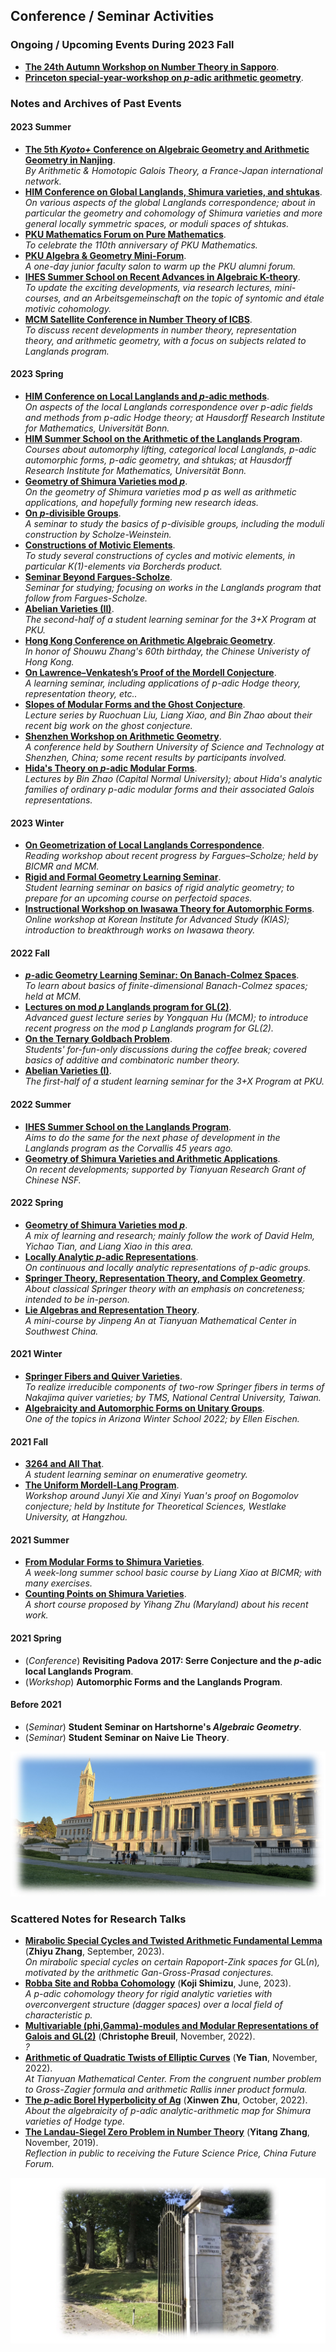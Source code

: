 ## Conference / Seminar Activities

### Ongoing / Upcoming Events During 2023 Fall

- [**The 24th Autumn Workshop on Number Theory in Sapporo**]().
- [**Princeton special-year-workshop on _p_-adic arithmetic geometry**]().


### Notes and Archives of Past Events

#### 2023 Summer
- [**The 5th _Kyoto+_ Conference on Algebraic Geometry and Arithmetic Geometry in Nanjing**](./Nanjing23/Nanjing23.md). <br/>
  _By Arithmetic & Homotopic Galois Theory, a France-Japan international network._
- [**HIM Conference on Global Langlands, Shimura varieties, and shtukas**](). <br/>
  _On various aspects of the global Langlands correspondence; about in particular the geometry and cohomology of Shimura varieties and more general locally symmetric spaces, or moduli spaces of shtukas._
- [**PKU Mathematics Forum on Pure Mathematics**](./PKUforum/PKUforum.md). <br/>
  _To celebrate the 110th anniversary of PKU Mathematics._
- [**PKU Algebra & Geometry Mini-Forum**](./miniforum2023/miniforum2023.md). <br/>
  _A one-day junior faculty salon to warm up the PKU alumni forum._
- [**IHES Summer School on Recent Advances in Algebraic K-theory**](./IHES23/IHES23.md). <br/>
  _To update the exciting developments, via research lectures, mini-courses, and an Arbeitsgemeinschaft on the topic of syntomic and étale motivic cohomology._
- [**MCM Satellite Conference in Number Theory of ICBS**](./Satellite23/Satellite23.md). <br/>
  _To discuss recent developments in number theory, representation theory, and arithmetic geometry, with a focus on subjects related to Langlands program._

#### 2023 Spring

- [**HIM Conference on Local Langlands and _p_-adic methods**](./HIM23june/HIM23june.md). <br/>
  _On aspects of the local Langlands correspondence over p-adic fields and methods from p-adic Hodge theory; at Hausdorff Research Institute for Mathematics, Universität Bonn._
- [**HIM Summer School on the Arithmetic of the Langlands Program**](). <br/>
  _Courses about automorphy lifting, categorical local Langlands, p-adic automorphic forms, p-adic geometry, and shtukas; at Hausdorff Research Institute for Mathematics, Universität Bonn._
- [**Geometry of Shimura Varieties mod _p_**](./geomShv23/geomShv23.md). <br/>
  _On the geometry of Shimura varieties mod p as well as arithmetic applications, and hopefully forming new research ideas._
- [**On _p_-divisible Groups**](./pdiv23/pdiv23.md). <br/>
  _A seminar to study the basics of p-divisible groups, including the moduli construction by Scholze-Weinstein._ 
- [**Constructions of Motivic Elements**](./motivic23/motivic23.md). <br/>
  _To study several constructions of cycles and motivic elements, in particular K(1)-elements via Borcherds product._
- [**Seminar Beyond Fargues-Scholze**](./FS23/FS23.md). <br/>
  _Seminar for studying; focusing on works in the Langlands program that follow from Fargues-Scholze._
- [**Abelian Varieties (II)**](./AV2/AV2.md). <br/>
 _The second-half of a student learning seminar for the 3+X Program at PKU._
- [**Hong Kong Conference on Arithmetic Algebraic Geometry**](./CUHK23/CUHK23.md). <br/>
 _In honor of Shouwu Zhang's 60th birthday, the Chinese Univeristy of Hong Kong._
- [**On Lawrence–Venkatesh’s Proof of the Mordell Conjecture**](./LV23/LV23.md). <br/>
 _A learning seminar, including applications of p-adic Hodge theory, representation theory, etc.._
- [**Slopes of Modular Forms and the Ghost Conjecture**](./ghost/ghost.md). <br/>
 _Lecture series by Ruochuan Liu, Liang Xiao, and Bin Zhao about their recent big work on the ghost conjecture._
- [**Shenzhen Workshop on Arithmetic Geometry**](./SUSTech2023/SUSTech2023.md). <br/>
 _A conference held by Southern University of Science and Technology at Shenzhen, China; some recent results by participants involved._
- [**Hida's Theory on _p_-adic Modular Forms**](./Hida23/Hida23.md). <br/>
 _Lectures by Bin Zhao (Capital Normal University); about Hida's analytic families of ordinary p-adic modular forms and their associated Galois representations._

#### 2023 Winter

- [**On Geometrization of Local Langlands Correspondence**](./geometrization/geometrization.md). <br/>
 _Reading workshop about recent progress by Fargues–Scholze; held by BICMR and MCM._
- [**Rigid and Formal Geometry Learning Seminar**](./rigid/rigid.md). <br/>
 _Student learning seminar on basics of rigid analytic geometry; to prepare for an upcoming course on perfectoid spaces._
- [**Instructional Workshop on Iwasawa Theory for Automorphic Forms**](./Iwasawa2022/Iwasawa2022.md). <br/>
 _Online workshop at Korean Institute for Advanced Study (KIAS); introduction to breakthrough works on Iwasawa theory._

#### 2022 Fall

- [**_p_-adic Geometry Learning Seminar: On Banach-Colmez Spaces**](./padicBC/padicBC.md). <br/>
 _To learn about basics of finite-dimensional Banach-Colmez spaces; held at MCM._
- [**Lectures on mod _p_ Langlands program for GL(2)**](./ModpLL2022/ModpLL2022.md). <br/>
 _Advanced guest lecture series by Yongquan Hu (MCM); to introduce recent progress on the mod p Langlands program for GL(2)._
- [**On the Ternary Goldbach Problem**](./Goldbach/Goldbach.md). <br/>
 _Students' for-fun-only discussions during the coffee break; covered basics of additive and combinatoric number theory._
- [**Abelian Varieties (I)**](./AV/AV.md). <br/>
 _The first-half of a student learning seminar for the 3+X Program at PKU._


#### 2022 Summer

- [**IHES Summer School on the Langlands Program**](./IHES22/IHES22.md). <br/>
 _Aims to do the same for the next phase of development in the Langlands program as the Corvallis 45 years ago._
- [**Geometry of Shimura Varieties and Arithmetic Applications**](https://bicmr.pku.edu.cn/content/show/17-2759.html). <br/>
 _On recent developments; supported by Tianyuan Research Grant of Chinese NSF._



#### 2022 Spring

- [**Geometry of Shimura Varieties mod _p_**](./modpShv/modpShv.md). <br/>
 _A mix of learning and research; mainly follow the work of David Helm, Yichao Tian, and Liang Xiao in this area._
- [**Locally Analytic _p_-adic Representations**](./locanRep/locanRep.md). <br/>
 _On continuous and locally analytic representations of p-adic groups._
- [**Springer Theory, Representation Theory, and Complex Geometry**](./Springer/2022spring.md). <br/>
 _About classical Springer theory with an emphasis on concreteness; intended to be in-person._
- [**Lie Algebras and Representation Theory**](./genlie/lie2022.md). <br/>
 _A mini-course by Jinpeng An at Tianyuan Mathematical Center in Southwest China._

#### 2021 Winter
- [**Springer Fibers and Quiver Varieties**](./Springer/TMS-Springer.md). <br/>
 _To realize irreducible components of two-row Springer fibers in terms of Nakajima quiver varieties; by TMS, National Central University, Taiwan._
- [**Algebraicity and Automorphic Forms on Unitary Groups**](https://swc-math.github.io/aws/2022/index.html). <br/>
 _One of the topics in Arizona Winter School 2022; by Ellen Eischen._

#### 2021 Fall

- [**3264 and All That**](./3264/3264.md). <br/>
 _A student learning seminar on enumerative geometry._
- [**The Uniform Mordell-Lang Program**](./westlake2021/westlake2021.md). <br/>
 _Workshop around Junyi Xie and Xinyi Yuan's proof on Bogomolov conjecture; held by Institute for Theoretical Sciences, Westlake University, at Hangzhou._

#### 2021 Summer

- [**From Modular Forms to Shimura Varieties**](./Sh2021summer/Sh2021summer.md). <br/>
 _A week-long summer school basic course by Liang Xiao at BICMR; with many exercises._
- [**Counting Points on Shimura Varieties**](./Zhu2021summer/Zhu2021summer.md). <br/>
 _A short course proposed by Yihang Zhu (Maryland) about his recent work._

#### 2021 Spring

- (_Conference_) **Revisiting Padova 2017: Serre Conjecture and the _p_-adic local Langlands Program**.
- (_Workshop_) **Automorphic Forms and the Langlands Program**.

#### Before 2021

- (_Seminar_) **Student Seminar on Hartshorne's _Algebraic Geometry_**.
- (_Seminar_) **Student Seminar on Naive Lie Theory**.



![BerkeleyLandscape](./Berkeley.jpeg)



### Scattered Notes for Research Talks

- [**Mirabolic Special Cycles and Twisted Arithmetic Fundamental Lemma**](./MiniTalks/Zhang0920.pdf) (**Zhiyu Zhang**, September, 2023). <br/>
  _On mirabolic special cycles on certain Rapoport-Zink spaces for_ GL(_n_)_, motivated by the arithmetic Gan-Gross-Prasad conjectures._
- [**Robba Site and Robba Cohomology**](./MiniTalks/Shimizu0610.pdf) (**Koji Shimizu**, June, 2023). <br/>
  _A p-adic cohomology theory for rigid analytic varieties with overconvergent structure (dagger spaces) over a local field of characteristic p._
- [**Multivariable (phi,Gamma)-modules and Modular Representations of Galois and GL(2)**](./MiniTalks/Breuil.md) (**Christophe Breuil**, November, 2022). <br/>
  _?_
- [**Arithmetic of Quadratic Twists of Elliptic Curves**](./MiniTalks/Tian1102.pdf) (**Ye Tian**, November, 2022). <br/>
  _At Tianyuan Mathematical Center. From the congruent number problem to Gross-Zagier formula and arithmetic Rallis inner product formula._
- [**The _p_-adic Borel Hyperbolicity of Ag**](./MiniTalks/Zhu1019.pdf) (**Xinwen Zhu**, October, 2022). <br/>
  _About the algebraicity of p-adic analytic-arithmetic map for Shimura varieties of Hodge type._
- [**The Landau-Siegel Zero Problem in Number Theory**](./miscellanea/Landau-Siegel.pdf) (**Yitang Zhang**, November, 2019). <br/>
  _Reflection in public to receiving the Future Science Price, China Future Forum._


![IHES](./IHES.jpeg)